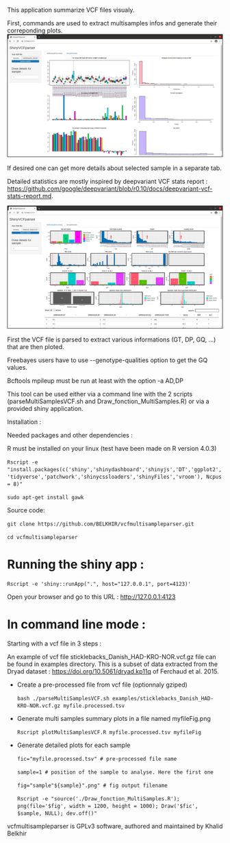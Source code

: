
This application summarize VCF files visualy. 

First, commands are used to extract multisamples infos and generate their correponding plots.
![Multi samples plot](multisamples.png)

If desired one can get more details about selected sample in a separate tab.

Detailed statistics are mostly inspired by deepvariant VCF stats report : https://github.com/google/deepvariant/blob/r0.10/docs/deepvariant-vcf-stats-report.md.

![Detailed sample plot](SampleDetails.png)

First the VCF file is parsed to extract various informations (GT, DP, GQ, ...) that are then ploted.

Freebayes users have to use --genotype-qualities option to get the GQ values.

Bcftools mpileup must be run  at least with the option -a AD,DP

This tool can be used either via a command line with the 2 scripts (parseMultiSamplesVCF.sh and Draw_fonction_MultiSamples.R) or via a provided shiny application.

Installation :

Needed packages and other dependencies :
 
R must be installed on your linux (test have been made on R version 4.0.3)
 
```Rscript -e "install.packages(c('shiny','shinydashboard','shinyjs','DT','ggplot2','tidyverse','patchwork','shinycssloaders','shinyFiles','vroom'), Ncpus = 8)"```
  
```sudo apt-get install gawk```

Source code:
  
```git clone https://github.com/BELKHIR/vcfmultisampleparser.git```
  
```cd vcfmultisampleparser```

# Running the shiny app :

```Rscript -e 'shiny::runApp(".", host="127.0.0.1", port=4123)'```

Open your browser and go to this URL : http://127.0.0.1:4123

# In command line mode :

Starting with a vcf file in 3 steps :

An example of vcf file sticklebacks_Danish_HAD-KRO-NOR.vcf.gz file can be found in examples directory. This is a subset of data extracted from the Dryad dataset : https://doi.org/10.5061/dryad.kp11q of Ferchaud et al. 2015.

* Create a pre-processed file from vcf file (optionnaly gziped)
 
   ```bash ./parseMultiSamplesVCF.sh examples/sticklebacks_Danish_HAD-KRO-NOR.vcf.gz myfile.processed.tsv```

* Generate multi samples summary plots in a file named myfileFig.png

  ```Rscript plotMultiSamplesVCF.R myfile.processed.tsv myfileFig```

* Generate detailed plots for each sample 

    ```fic="myfile.processed.tsv" # pre-processed file name```

    ```sample=1 # position of the sample to analyse. Here the first one```

    ```fig="sample"${sample}".png" # fig output filename```

    ```Rscript -e "source('./Draw_fonction_MultiSamples.R');  png(file='$fig', width = 1200, height = 1000); Draw('$fic', $sample, NULL); dev.off()"```


vcfmultisampleparser is GPLv3 software, authored and maintained by Khalid Belkhir
